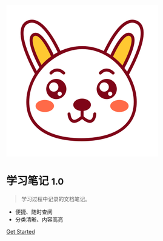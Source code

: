 ![logo](_media/logo.svg ':size=150x150')

# 学习笔记 <small>1.0</small>

> 学习过程中记录的文档笔记。

- 便捷、随时查阅
- 分类清晰、内容高亮

<!-- [GitHub](https://github.com/docsifyjs/docsify/) -->
[Get Started](docs/develop/Git基本常用命令及总结)